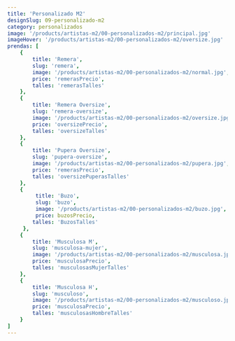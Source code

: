 ```yaml
---
title: 'Personalizado M2'
designSlug: 09-personalizado-m2
category: personalizados
image: '/products/artistas-m2/00-personalizados-m2/principal.jpg'
imageHover: '/products/artistas-m2/00-personalizados-m2/oversize.jpg'
prendas: [
    {   
        title: 'Remera',
        slug: 'remera',          
        image: '/products/artistas-m2/00-personalizados-m2/normal.jpg',
        price: 'remerasPrecio',
        talles: 'remerasTalles'
    },
    {
        title: 'Remera Oversize',
        slug: 'remera-oversize',
        image: '/products/artistas-m2/00-personalizados-m2/oversize.jpg',
        price: 'oversizePrecio',
        talles: 'oversizeTalles'
    },
    {
        title: 'Pupera Oversize',
        slug: 'pupera-oversize',
        image: '/products/artistas-m2/00-personalizados-m2/pupera.jpg',
        price: 'remerasPrecio',
        talles: 'oversizePuperasTalles'
    },
    {
         title: 'Buzo',
         slug: 'buzo',
         image: '/products/artistas-m2/00-personalizados-m2/buzo.jpg',
         price: buzosPrecio,
        talles: 'BuzosTalles'
     },
    {
        title: 'Musculosa M',
        slug: 'musculosa-mujer',
        image: '/products/artistas-m2/00-personalizados-m2/musculosa.jpg',
        price: 'musculosaPrecio',
        talles: 'musculosasMujerTalles'
    },
    {
        title: 'Musculosa H',
        slug: 'musculoso',
        image: '/products/artistas-m2/00-personalizados-m2/musculoso.jpg',
        price: 'musculosaPrecio',
        talles: 'musculosasHombreTalles'
    }
]
---
```

